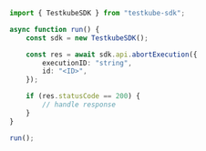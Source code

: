 <!-- Start SDK Example Usage [usage] -->
```typescript
import { TestkubeSDK } from "testkube-sdk";

async function run() {
    const sdk = new TestkubeSDK();

    const res = await sdk.api.abortExecution({
        executionID: "string",
        id: "<ID>",
    });

    if (res.statusCode == 200) {
        // handle response
    }
}

run();

```
<!-- End SDK Example Usage [usage] -->